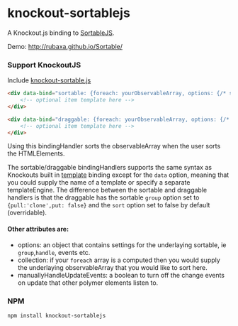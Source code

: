 # knockout-sortablejs
A Knockout.js binding to [SortableJS](https://github.com/RubaXa/Sortable/).

Demo: http://rubaxa.github.io/Sortable/

### Support KnockoutJS
Include [knockout-sortable.js](knockout-sortable.js)

```html
<div data-bind="sortable: {foreach: yourObservableArray, options: {/* sortable options here */}}">
	<!-- optional item template here -->
</div>

<div data-bind="draggable: {foreach: yourObservableArray, options: {/* sortable options here */}}">
	<!-- optional item template here -->
</div>
```

Using this bindingHandler sorts the observableArray when the user sorts the HTMLElements.

The sortable/draggable bindingHandlers supports the same syntax as Knockouts built in [template](http://knockoutjs.com/documentation/template-binding.html) binding except for the `data` option, meaning that you could supply the name of a template or specify a separate templateEngine. The difference between the sortable and draggable handlers is that the draggable has the sortable `group` option set to `{pull:'clone',put: false}` and the `sort` option set to false by default (overridable).

#### Other attributes are:
 * options: an object that contains settings for the underlaying sortable, ie `group`,`handle`, events etc.
 * collection: if your `foreach` array is a computed then you would supply the underlaying observableArray that you would like to sort here.
 * manuallyHandleUpdateEvents: a boolean to turn off the change events on update that other polymer elements listen to.


### NPM

 `npm install knockout-sortablejs`
